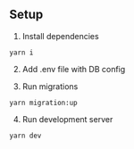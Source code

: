 ## Setup
1. Install dependencies
   
```yarn i```

2. Add .env file with DB config

3. Run migrations

```yarn migration:up```

4. Run development server

```yarn dev```